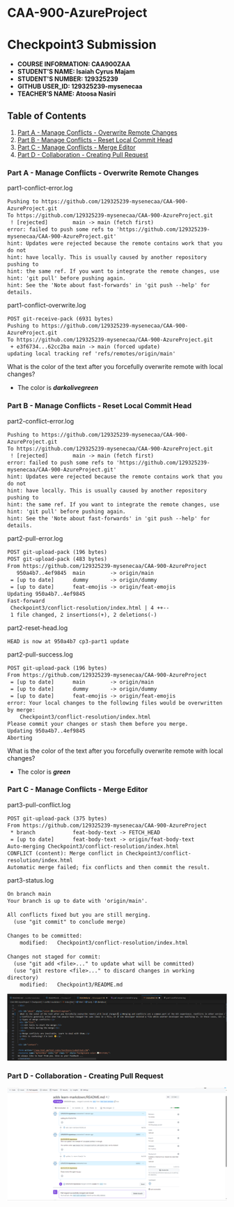 # CAA-900-AzureProject


# Checkpoint3 Submission

- **COURSE INFORMATION: CAA900ZAA**
- **STUDENT’S NAME: Isaiah Cyrus Majam**
- **STUDENT'S NUMBER: 129325239**
- **GITHUB USER_ID: 129325239-mysenecaa**
- **TEACHER’S NAME: Atoosa Nasiri**


## Table of Contents
1. [Part A - Manage Conflicts - Overwrite Remote Changes](#Part-A---Manage-Conflicts---Overwrite-Remote-Changes)
2. [Part B - Manage Conflicts - Reset Local Commit Head](#Part--B---Manage-Conflicts---Reset-Local-Commit-Head)
3. [Part C - Manage Conflicts - Merge Editor](#Part-C---Manage-Conflicts---Merg-Editor)
4. [Part D - Collaboration - Creating Pull Request](#Part-D---Collaboration---Creating-Pull-Request)


### Part A - Manage Conflicts - Overwrite Remote Changes

part1-conflict-error.log
```log
Pushing to https://github.com/129325239-mysenecaa/CAA-900-AzureProject.git
To https://github.com/129325239-mysenecaa/CAA-900-AzureProject.git
 ! [rejected]        main -> main (fetch first)
error: failed to push some refs to 'https://github.com/129325239-mysenecaa/CAA-900-AzureProject.git'
hint: Updates were rejected because the remote contains work that you do not
hint: have locally. This is usually caused by another repository pushing to
hint: the same ref. If you want to integrate the remote changes, use
hint: 'git pull' before pushing again.
hint: See the 'Note about fast-forwards' in 'git push --help' for details.
```

part1-conflict-overwrite.log
```log
POST git-receive-pack (6931 bytes)
Pushing to https://github.com/129325239-mysenecaa/CAA-900-AzureProject.git
To https://github.com/129325239-mysenecaa/CAA-900-AzureProject.git
 + e3f6734...62cc2ba main -> main (forced update)
updating local tracking ref 'refs/remotes/origin/main'
```

What is the color of the text after you forcefully overwrite remote with local changes?
- The color is _**darkolivegreen**_


### Part B - Manage Conflicts - Reset Local Commit Head

part2-conflict-error.log
```log
Pushing to https://github.com/129325239-mysenecaa/CAA-900-AzureProject.git
To https://github.com/129325239-mysenecaa/CAA-900-AzureProject.git
 ! [rejected]        main -> main (fetch first)
error: failed to push some refs to 'https://github.com/129325239-mysenecaa/CAA-900-AzureProject.git'
hint: Updates were rejected because the remote contains work that you do not
hint: have locally. This is usually caused by another repository pushing to
hint: the same ref. If you want to integrate the remote changes, use
hint: 'git pull' before pushing again.
hint: See the 'Note about fast-forwards' in 'git push --help' for details.
```

part2-pull-error.log
```log
POST git-upload-pack (196 bytes)
POST git-upload-pack (483 bytes)
From https://github.com/129325239-mysenecaa/CAA-900-AzureProject
   950a4b7..4ef9845  main        -> origin/main
 = [up to date]      dummy       -> origin/dummy
 = [up to date]      feat-emojis -> origin/feat-emojis
Updating 950a4b7..4ef9845
Fast-forward
 Checkpoint3/conflict-resolution/index.html | 4 ++--
 1 file changed, 2 insertions(+), 2 deletions(-)
```

part2-reset-head.log
```log
HEAD is now at 950a4b7 cp3-part1 update
```

part2-pull-success.log
```log
POST git-upload-pack (196 bytes)
From https://github.com/129325239-mysenecaa/CAA-900-AzureProject
 = [up to date]      main        -> origin/main
 = [up to date]      dummy       -> origin/dummy
 = [up to date]      feat-emojis -> origin/feat-emojis
error: Your local changes to the following files would be overwritten by merge:
	Checkpoint3/conflict-resolution/index.html
Please commit your changes or stash them before you merge.
Updating 950a4b7..4ef9845
Aborting
```

What is the color of the text after you forcefully overwrite remote with local changes?
-  The color is _**green**_

###  Part C - Manage Conflicts - Merge Editor


part3-pull-conflict.log
```log
POST git-upload-pack (375 bytes)
From https://github.com/129325239-mysenecaa/CAA-900-AzureProject
 * branch            feat-body-text -> FETCH_HEAD
 = [up to date]      feat-body-text -> origin/feat-body-text
Auto-merging Checkpoint3/conflict-resolution/index.html
CONFLICT (content): Merge conflict in Checkpoint3/conflict-resolution/index.html
Automatic merge failed; fix conflicts and then commit the result.

```

part3-status.log
```log
On branch main
Your branch is up to date with 'origin/main'.

All conflicts fixed but you are still merging.
  (use "git commit" to conclude merge)

Changes to be committed:
	modified:   Checkpoint3/conflict-resolution/index.html

Changes not staged for commit:
  (use "git add <file>..." to update what will be committed)
  (use "git restore <file>..." to discard changes in working directory)
	modified:   Checkpoint3/README.md

```
![manage-conflicts-image](manage-conflicts-screenshot.png)

###  Part D - Collaboration - Creating Pull Request

![pull-request-image](pull-request-screenshot.png)